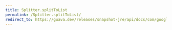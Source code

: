 ```yaml
---
title: Splitter.splitToList
permalink: /Splitter.splitToList/
redirect_to: https://guava.dev/releases/snapshot-jre/api/docs/com/google/common/base/Splitter.html#splitToList-java.lang.CharSequence-
---
```

